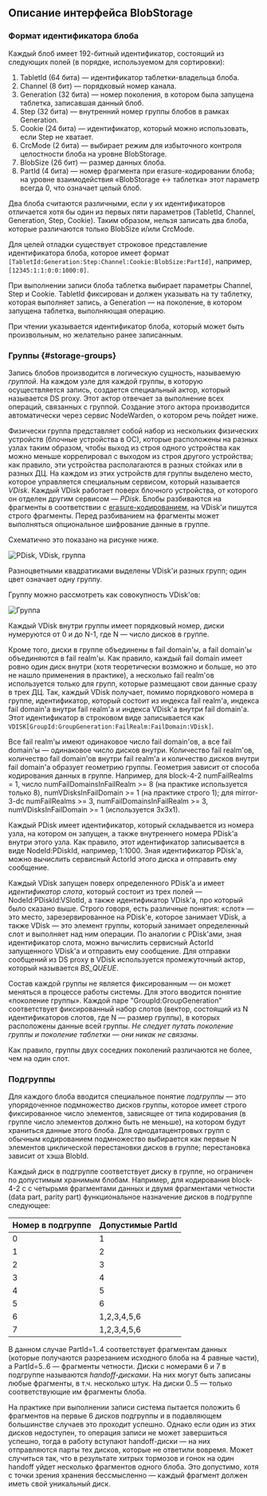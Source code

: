 ## Описание интерфейса BlobStorage

### Формат идентификатора блоба

Каждый блоб имеет 192-битный идентификатор, состоящий из следующих полей (в порядке, используемом для сортировки):

1. TabletId (64 бита) — идентификатор таблетки-владельца блоба.
2. Channel (8 бит) — порядковый номер канала.
3. Generation (32 бита) — номер поколения, в котором была запущена таблетка, записавшая данный блоб.
4. Step (32 бита) — внутренний номер группы блобов в рамках Generation.
5. Cookie (24 бита) — идентификатор, который можно использовать, если Step не хватает.
6. CrcMode (2 бита) — выбирает режим для избыточного контроля целостности блоба на уровне BlobStorage.
7. BlobSize (26 бит) — размер данных блоба.
8. PartId (4 бита) — номер фрагмента при erasure-кодировании блоба; на уровне взаимодействия «BlobStorage <-> таблетка» этот параметр всегда 0, что означает целый блоб.

Два блоба считаются различными, если у их идентификаторов отличается хотя бы один из первых пяти параметров (TabletId, Channel, Generation, Step, Cookie). Таким образом, нельзя записать два блоба, которые различаются только BlobSize и/или CrcMode.

Для целей отладки существует строковое представление идентификатора блоба, которое имеет формат `[TabletId:Generation:Step:Channel:Cookie:BlobSize:PartId]`, например, `[12345:1:1:0:0:1000:0]`.

При выполнении записи блоба таблетка выбирает параметры Channel, Step и Cookie. TabletId фиксирован и должен указывать на ту таблетку, которая выполняет запись, а Generation — на поколение, в котором запущена таблетка, выполняющая операцию.

При чтении указывается идентификатор блоба, который может быть произвольным, но желательно ранее записанным.

### Группы {#storage-groups}

Запись блобов производится в логическую сущность, называемую *группой*. На каждом узле для каждой группы, в которую осуществляется запись, создается специальный актор, который называется DS proxy. Этот актор отвечает за выполнение всех операций, связанных с группой. Создание этого актора производится автоматически через сервис NodeWarden, о котором речь пойдет ниже.

Физически группа представляет собой набор из нескольких физических устройств (блочные устройства в ОС), которые расположены на разных узлах таким образом, чтобы выход из строя одного устройства как можно меньше коррелировал с выходом из строя другого устройства; как правило, эти устройства располагаются в разных стойках или в разных ДЦ. На каждом из этих устройств для группы выделено место, которое управляется специальным сервисом, который называется *VDisk*. Каждый VDisk работает поверх блочного устройства, от которого он отделен другим сервисом — *PDisk*. Блобы разбиваются на фрагменты в соответствии с [erasure-кодированием](https://ru.wikipedia.org/wiki/Стирающий_код), на VDisk'и пишутся строго фрагменты. Перед разбиванием на фрагменты может выполняться опциональное шифрование данные в группе.

Схематично это показано на рисунке ниже.

![PDisk, VDisk, группа](../../_assets/Slide3_group_layout.svg)

Разноцветными квадратиками выделены VDisk'и разных групп; один цвет означает одну группу.

Группу можно рассмотреть как совокупность VDisk'ов:

![Группа](../../_assets/Slide_group_content.svg)

Каждый VDisk внутри группы имеет порядковый номер, диски нумеруются от 0 и до N-1, где N — число дисков в группе.

Кроме того, диски в группе объединены в fail domain'ы, а fail domain'ы объединяются в fail realm'ы. Как правило, каждый fail domain имеет ровно один диск внутри (хотя теоретически возможно и больше, но это не нашло применения в практике), а несколько fail realm'ов используется только для групп, которые размещают свои данные сразу в трех ДЦ. Так, каждый VDisk получает, помимо порядкового номера в группе, идентификатор, который состоит из индекса fail realm'а, индекса fail domain'а внутри fail realm'а и индекса VDisk'а внутри fail domain'а. Этот идентификатор в строковом виде записывается как `VDISK[GroupId:GroupGeneration:FailRealm:FailDomain:VDisk]`.

Все fail realm'ы имеют одинаковое число fail domain'ов, а все fail domain'ы — одинаковое число дисков внутри. Количество fail realm'ов, количество fail domain'ов внутри fail realm'а и количество дисков внутри fail domain'а образует геометрию группы. Геометрия зависит от способа кодирования данных в группе. Например, для block-4-2 numFailRealms = 1, число numFailDomainsInFailRealm >= 8 (на практике используется только 8), numVDisksInFailDomain >= 1 (на практике строго 1); для mirror-3-dc numFailRealms >= 3, numFailDomainsInFailRealm >= 3, numVDisksInFailDomain >= 1 (используется 3x3x1).

Каждый PDisk имеет идентификатор, который складывается из номера узла, на котором он запущен, а также внутреннего номера PDisk'а внутри этого узла. Как правило, этот идентификатор записывается в виде NodeId:PDiskId, например, 1:1000. Зная идентификатор PDisk'а, можно вычислить сервисный ActorId этого диска и отправить ему сообщение.

Каждый VDisk запущен поверх определенного PDisk'а и имеет *идентификатор слота*, который состоит из трех полей — NodeId:PDiskId:VSlotId, а также идентификатор VDisk'а, про который было сказано выше. Строго говоря, есть различные понятия: «слот» — это место, зарезервированное на PDisk'е, которое занимает VDisk, а также VDisk — это элемент группы, который занимает определенный слот и выполняет над ним операции. По аналогии с PDisk'ами, зная идентификатор слота, можно вычислить сервисный ActorId запущенного VDisk'а и отправить ему сообщение. Для отправки сообщений из DS proxy в VDisk используется промежуточный актор, который называется *BS_QUEUE*.

Состав каждой группы не является фиксированным — он может меняться в процессе работы системы. Для этого вводится понятие «поколение группы». Каждой паре "GroupId:GroupGeneration" соответствует фиксированный набор слотов (вектор, состоящий из N идентификаторов слотов, где N — размер группы), в которых расположены данные всей группы. *Не следует путать поколение группы и поколение таблетки — они никак не связаны*.

Как правило, группы двух соседних поколений различаются не более, чем на один слот.

### Подгруппы

Для каждого блоба вводится специальное понятие *подгруппы* — это упорядоченное подмножество дисков группы, которое имеет строго фиксированное число элементов, зависящее от типа кодирования (в группе число элементов должно быть не меньше), на котором будут храниться данные этого блоба. Для однодатацентровых групп с обычным кодированием подмножество выбирается как первые N элементов циклической перестановки дисков в группе; перестановка зависит от хэша BlobId.

Каждый диск в подгруппе соответствует диску в группе, но ограничен по допустимым хранимым блобам. Например, для кодирования block-4-2 с с четырьмя фрагментами данных и двумя фрагментами четности (data part, parity part) функциональное назначение дисков в подгруппе следующее:

| Номер в подгруппе | Допустимые PartId |
|-------------------|-------------------|
| 0                 | 1                 |
| 1                 | 2                 |
| 2                 | 3                 |
| 3                 | 4                 |
| 4                 | 5                 |
| 5                 | 6                 |
| 6                 | 1,2,3,4,5,6       |
| 7                 | 1,2,3,4,5,6       |


В данном случае PartId=1..4 соответствует фрагментам данных (которые получаются разрезанием исходного блоба на 4 равные части), а PartId=5..6 — фрагменты четности. Диски с номерами 6 и 7 в подгруппе называются *handoff-дисками*. На них могут быть записаны любые фрагменты, в т.ч. несколько штук. На диски 0..5 — только соответствующие им фрагменты блоба.

На практике при выполнении записи система пытается положить 6 фрагментов на первые 6 дисков подгруппы и в подавляющем большинстве случаев это проходит успешно. Однако если один из этих дисков недоступен, то операция записи не может завершиться успешно, тогда в работу вступают handoff-диски — на них отправляются парты тех дисков, которые не ответили вовремя. Может случиться так, что в результате хитрых тормозов и гонок на один handoff уйдет несколько фрагментов одного блоба. Это допустимо, хотя с точки зрения хранения бессмысленно — каждый фрагмент должен иметь свой уникальный диск.
